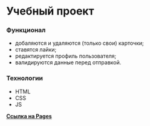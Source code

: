 # Учебный проект

### Функционал
- добаляются и удаляются (только свои) карточки;
- ставятся лайки;
- редактируется профиль пользователя;
- валидируются данные перед отправкой.

### Технологии

* HTML
* CSS
* JS


[**Ссылка на Pages**](https://nikcet.github.io/mesto/)
